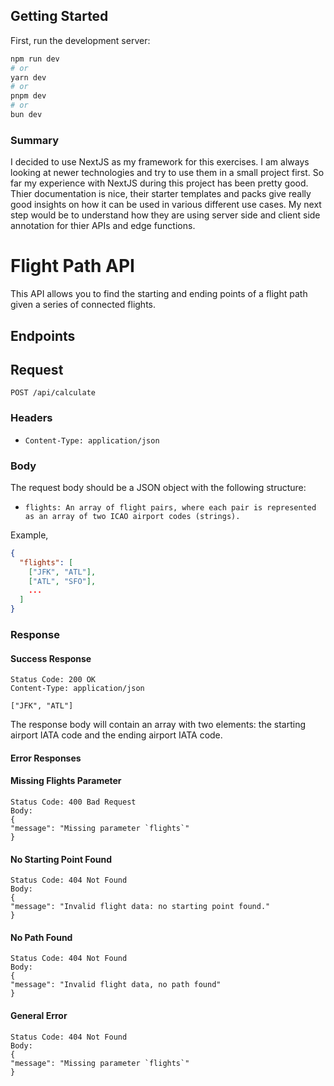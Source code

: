 ## Getting Started

First, run the development server:

```bash
npm run dev
# or
yarn dev
# or
pnpm dev
# or
bun dev
```

### Summary
I decided to use NextJS as my framework for this exercises. I am always looking at newer technologies and try to use them in a small project first. So far my experience with NextJS during this project has been pretty good. Thier documentation is nice, their starter templates and packs give really good insights on how it can be used in various different use cases. My next step would be to understand how they are using server side and client side annotation for thier APIs and edge functions.



# Flight Path API
This API allows you to find the starting and ending points of a flight path given a series of connected flights.

## Endpoints

## Request
`POST /api/calculate`
### Headers
- `Content-Type: application/json`

### Body

The request body should be a JSON object with the following structure:

-  `flights: An array of flight pairs, where each pair is represented as an array of two ICAO airport codes (strings).`

Example, 
```json
{
  "flights": [
    ["JFK", "ATL"],
    ["ATL", "SFO"],
    ...
  ]
}
```

### Response
#### Success Response

```
Status Code: 200 OK
Content-Type: application/json

["JFK", "ATL"]
```
The response body will contain an array with two elements: the starting airport IATA code and the ending airport IATA code.

#### Error Responses

#### Missing Flights Parameter
```
Status Code: 400 Bad Request
Body:
{
"message": "Missing parameter `flights`"
}
```

#### No Starting Point Found
```
Status Code: 404 Not Found
Body:
{
"message": "Invalid flight data: no starting point found."
}
```
#### No Path Found
```
Status Code: 404 Not Found
Body:
{
"message": "Invalid flight data, no path found"
}
```
#### General Error
```
Status Code: 404 Not Found
Body:
{
"message": "Missing parameter `flights`"
}
```
